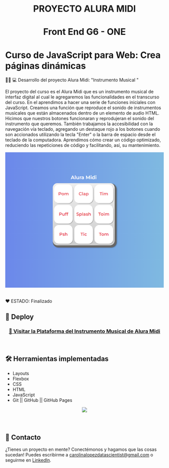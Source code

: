 <h1 align="center"> PROYECTO ALURA MIDI </h1>

<h1 align="center"> Front End G6 - ONE </h1>
 
# Curso de JavaScript para Web: Crea páginas dinámicas 


👩‍💻 💻 Desarrollo del proyecto Alura Midi: "Instrumento Musical "   

El proyecto del curso es el Alura Midi que es un instrumento musical de interfaz 
digital al cual le agregaremos las funcionalidades en el transcurso del curso.
En el aprendimos a hacer una serie de funciones iniciales con JavaScript.
Creamos una función que reproduce el sonido de instrumentos musicales que están 
almacenados dentro de un elemento de audio HTML.
Hicimos que nuestros botones funcionaran y reprodujeran el sonido del instrumento que queremos.
También trabajamos la accesibilidad con la navegación vía teclado, agregando un destaque rojo 
a los botones cuando son accionados utilizando la tecla "Enter" o la barra de espacio desde 
el teclado de la computadora. 
Aprendimos cómo crear un código optimizado, reduciendo las repeticiones de código y 
facilitando, así, su mantenimiento.


<p align="center" >
     <img width="600" heigth="400" src="images/AluraMidi.png">
</p>

<br />
  ❤️ ESTADO: Finalizado
<br />

## 🔎 Deploy
<div align="center">
  <h3>
    <a href="https://bety2022.github.io/AluraMidi/" >
      🔗 Visitar la Plataforma del Instrumento Musical de Alura Midi
    </a>
</div>
<br />

## 🛠️ Herramientas implementadas 
  - Layouts
  - Flexbox
  - CSS
  - HTML
  - JavaScript
  - Git || GitHub || GitHub Pages


<div align="center">
    <a href="https://skillicons.dev">
      <img src="https://skillicons.dev/icons?i=flexbox,layouts,css,html,js,git,github,figma" />
    </a>
</div>
<br />

<br />

## 📧 Contacto
¿Tienes un proyecto en mente? Conectémonos y hagamos que las cosas sucedan! Puedes escribirme a carolinalopezdatascientist@gmail.com o seguirme en [LinkedIn](https://www.linkedin.com/in/carolina-lopez-430208106/).
<br /><br />
